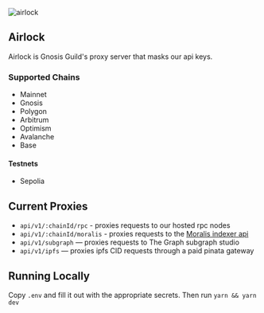 ![airlock](https://github.com/gnosisguild/airlock/assets/6718506/1d6e14ea-51bd-441c-b568-33c23667845e)

## Airlock

Airlock is Gnosis Guild's proxy server that masks our api keys.

### Supported Chains

- Mainnet
- Gnosis
- Polygon
- Arbitrum
- Optimism
- Avalanche
- Base

#### Testnets

- Sepolia

## Current Proxies

- `api/v1/:chainId/rpc` - proxies requests to our hosted rpc nodes
- `api/v1/:chainId/moralis` - proxies requests to the [Moralis indexer api](https://docs.moralis.io/web3-data-api/evm/reference)
- `api/v1/subgraph` — proxies requests to The Graph subgraph studio
- `api/v1/ipfs` — proxies ipfs CID requests through a paid pinata gateway

## Running Locally

Copy `.env` and fill it out with the appropriate secrets. Then run `yarn && yarn dev`
